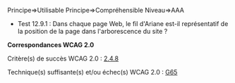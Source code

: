 Principe=>Utilisable
Principe=>Compréhensible
Niveau=>AAA

*   Test 12.9.1 : Dans chaque page Web, le fil d'Ariane est-il représentatif de la position de la page dans l'arborescence du site ?

**Correspondances WCAG 2.0**

Critère(s) de succès WCAG 2.0 : [2.4.8](http://www.w3.org/Translations/WCAG20-fr/#navigation-mechanisms-location)

Technique(s) suffisante(s) et/ou échec(s) WCAG 2.0 : [G65](http://www.w3.org/TR/WCAG-TECHS/G65.html)
